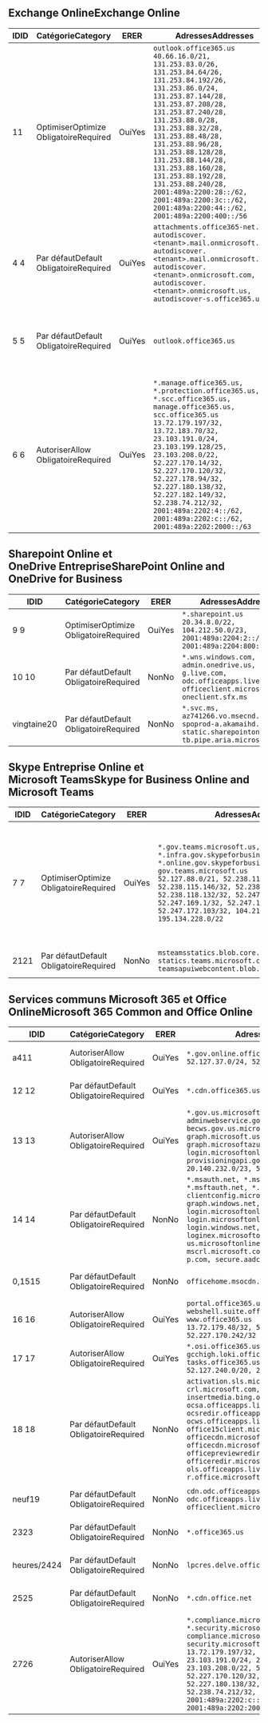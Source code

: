 <!--THIS FILE IS AUTOMATICALLY GENERATED. MANUAL CHANGES WILL BE OVERWRITTEN.-->
<!--Please contact the Office 365 Endpoints team with any questions.-->
<!--USGovGCCHigh endpoints version 2020052800-->
<!--File generated 2020-06-20 14:00:18.2675-->

## <a name="exchange-online"></a><span data-ttu-id="79a5c-101">Exchange Online</span><span class="sxs-lookup"><span data-stu-id="79a5c-101">Exchange Online</span></span>

<span data-ttu-id="79a5c-102">ID</span><span class="sxs-lookup"><span data-stu-id="79a5c-102">ID</span></span> | <span data-ttu-id="79a5c-103">Catégorie</span><span class="sxs-lookup"><span data-stu-id="79a5c-103">Category</span></span> | <span data-ttu-id="79a5c-104">ER</span><span class="sxs-lookup"><span data-stu-id="79a5c-104">ER</span></span> | <span data-ttu-id="79a5c-105">Adresses</span><span class="sxs-lookup"><span data-stu-id="79a5c-105">Addresses</span></span> | <span data-ttu-id="79a5c-106">Ports</span><span class="sxs-lookup"><span data-stu-id="79a5c-106">Ports</span></span>
-- | -------------------- | --- | ------------------------------------------------------------------------------------------------------------------------------------------------------------------------------------------------------------------------------------------------------------------------------------------------------------------------------------------------------------------------------------------------------------------------------------------------ | -------------------------------
<span data-ttu-id="79a5c-107">1</span><span class="sxs-lookup"><span data-stu-id="79a5c-107">1</span></span> | <span data-ttu-id="79a5c-108">Optimiser</span><span class="sxs-lookup"><span data-stu-id="79a5c-108">Optimize</span></span><BR><span data-ttu-id="79a5c-109">Obligatoire</span><span class="sxs-lookup"><span data-stu-id="79a5c-109">Required</span></span> | <span data-ttu-id="79a5c-110">Oui</span><span class="sxs-lookup"><span data-stu-id="79a5c-110">Yes</span></span> | `outlook.office365.us`<BR>`40.66.16.0/21, 131.253.83.0/26, 131.253.84.64/26, 131.253.84.192/26, 131.253.86.0/24, 131.253.87.144/28, 131.253.87.208/28, 131.253.87.240/28, 131.253.88.0/28, 131.253.88.32/28, 131.253.88.48/28, 131.253.88.96/28, 131.253.88.128/28, 131.253.88.144/28, 131.253.88.160/28, 131.253.88.192/28, 131.253.88.240/28, 2001:489a:2200:28::/62, 2001:489a:2200:3c::/62, 2001:489a:2200:44::/62, 2001:489a:2200:400::/56` | <span data-ttu-id="79a5c-111">**TCP :** 443, 80</span><span class="sxs-lookup"><span data-stu-id="79a5c-111">**TCP:** 443, 80</span></span>
<span data-ttu-id="79a5c-112">4 </span><span class="sxs-lookup"><span data-stu-id="79a5c-112">4</span></span> | <span data-ttu-id="79a5c-113">Par défaut</span><span class="sxs-lookup"><span data-stu-id="79a5c-113">Default</span></span><BR><span data-ttu-id="79a5c-114">Obligatoire</span><span class="sxs-lookup"><span data-stu-id="79a5c-114">Required</span></span> | <span data-ttu-id="79a5c-115">Oui</span><span class="sxs-lookup"><span data-stu-id="79a5c-115">Yes</span></span> | `attachments.office365-net.us, autodiscover.<tenant>.mail.onmicrosoft.com, autodiscover.<tenant>.mail.onmicrosoft.us, autodiscover.<tenant>.onmicrosoft.com, autodiscover.<tenant>.onmicrosoft.us, autodiscover-s.office365.us` | <span data-ttu-id="79a5c-116">**TCP :** 443, 80</span><span class="sxs-lookup"><span data-stu-id="79a5c-116">**TCP:** 443, 80</span></span>
<span data-ttu-id="79a5c-117">5 </span><span class="sxs-lookup"><span data-stu-id="79a5c-117">5</span></span> | <span data-ttu-id="79a5c-118">Par défaut</span><span class="sxs-lookup"><span data-stu-id="79a5c-118">Default</span></span><BR><span data-ttu-id="79a5c-119">Obligatoire</span><span class="sxs-lookup"><span data-stu-id="79a5c-119">Required</span></span> | <span data-ttu-id="79a5c-120">Oui</span><span class="sxs-lookup"><span data-stu-id="79a5c-120">Yes</span></span> | `outlook.office365.us` | <span data-ttu-id="79a5c-121">**TCP :** 143, 25, 587, 993, 995</span><span class="sxs-lookup"><span data-stu-id="79a5c-121">**TCP:** 143, 25, 587, 993, 995</span></span>
<span data-ttu-id="79a5c-122">6 </span><span class="sxs-lookup"><span data-stu-id="79a5c-122">6</span></span> | <span data-ttu-id="79a5c-123">Autoriser</span><span class="sxs-lookup"><span data-stu-id="79a5c-123">Allow</span></span><BR><span data-ttu-id="79a5c-124">Obligatoire</span><span class="sxs-lookup"><span data-stu-id="79a5c-124">Required</span></span> | <span data-ttu-id="79a5c-125">Oui</span><span class="sxs-lookup"><span data-stu-id="79a5c-125">Yes</span></span> | `*.manage.office365.us, *.protection.office365.us, *.scc.office365.us, manage.office365.us, scc.office365.us`<BR>`13.72.179.197/32, 13.72.183.70/32, 23.103.191.0/24, 23.103.199.128/25, 23.103.208.0/22, 52.227.170.14/32, 52.227.170.120/32, 52.227.178.94/32, 52.227.180.138/32, 52.227.182.149/32, 52.238.74.212/32, 2001:489a:2202:4::/62, 2001:489a:2202:c::/62, 2001:489a:2202:2000::/63` | <span data-ttu-id="79a5c-126">**TCP :** 25, 443</span><span class="sxs-lookup"><span data-stu-id="79a5c-126">**TCP:** 25, 443</span></span>

## <a name="sharepoint-online-and-onedrive-for-business"></a><span data-ttu-id="79a5c-127">Sharepoint Online et OneDrive Entreprise</span><span class="sxs-lookup"><span data-stu-id="79a5c-127">SharePoint Online and OneDrive for Business</span></span>

<span data-ttu-id="79a5c-128">ID</span><span class="sxs-lookup"><span data-stu-id="79a5c-128">ID</span></span> | <span data-ttu-id="79a5c-129">Catégorie</span><span class="sxs-lookup"><span data-stu-id="79a5c-129">Category</span></span> | <span data-ttu-id="79a5c-130">ER</span><span class="sxs-lookup"><span data-stu-id="79a5c-130">ER</span></span> | <span data-ttu-id="79a5c-131">Adresses</span><span class="sxs-lookup"><span data-stu-id="79a5c-131">Addresses</span></span> | <span data-ttu-id="79a5c-132">Ports</span><span class="sxs-lookup"><span data-stu-id="79a5c-132">Ports</span></span>
-- | -------------------- | --- | ------------------------------------------------------------------------------------------------------------------------- | ----------------
<span data-ttu-id="79a5c-133">9 </span><span class="sxs-lookup"><span data-stu-id="79a5c-133">9</span></span> | <span data-ttu-id="79a5c-134">Optimiser</span><span class="sxs-lookup"><span data-stu-id="79a5c-134">Optimize</span></span><BR><span data-ttu-id="79a5c-135">Obligatoire</span><span class="sxs-lookup"><span data-stu-id="79a5c-135">Required</span></span> | <span data-ttu-id="79a5c-136">Oui</span><span class="sxs-lookup"><span data-stu-id="79a5c-136">Yes</span></span> | `*.sharepoint.us`<BR>`20.34.8.0/22, 104.212.50.0/23, 2001:489a:2204:2::/63, 2001:489a:2204:800::/54` | <span data-ttu-id="79a5c-137">**TCP :** 443, 80</span><span class="sxs-lookup"><span data-stu-id="79a5c-137">**TCP:** 443, 80</span></span>
<span data-ttu-id="79a5c-138">10 </span><span class="sxs-lookup"><span data-stu-id="79a5c-138">10</span></span> | <span data-ttu-id="79a5c-139">Par défaut</span><span class="sxs-lookup"><span data-stu-id="79a5c-139">Default</span></span><BR><span data-ttu-id="79a5c-140">Obligatoire</span><span class="sxs-lookup"><span data-stu-id="79a5c-140">Required</span></span> | <span data-ttu-id="79a5c-141">Non</span><span class="sxs-lookup"><span data-stu-id="79a5c-141">No</span></span> | `*.wns.windows.com, admin.onedrive.us, g.live.com, odc.officeapps.live.com, officeclient.microsoft.com, oneclient.sfx.ms` | <span data-ttu-id="79a5c-142">**TCP :** 443, 80</span><span class="sxs-lookup"><span data-stu-id="79a5c-142">**TCP:** 443, 80</span></span>
<span data-ttu-id="79a5c-143">vingtaine</span><span class="sxs-lookup"><span data-stu-id="79a5c-143">20</span></span> | <span data-ttu-id="79a5c-144">Par défaut</span><span class="sxs-lookup"><span data-stu-id="79a5c-144">Default</span></span><BR><span data-ttu-id="79a5c-145">Obligatoire</span><span class="sxs-lookup"><span data-stu-id="79a5c-145">Required</span></span> | <span data-ttu-id="79a5c-146">Non</span><span class="sxs-lookup"><span data-stu-id="79a5c-146">No</span></span> | `*.svc.ms, az741266.vo.msecnd.net, spoprod-a.akamaihd.net, static.sharepointonline.com, tb.pipe.aria.microsoft.com` | <span data-ttu-id="79a5c-147">**TCP :** 443, 80</span><span class="sxs-lookup"><span data-stu-id="79a5c-147">**TCP:** 443, 80</span></span>

## <a name="skype-for-business-online-and-microsoft-teams"></a><span data-ttu-id="79a5c-148">Skype Entreprise Online et Microsoft Teams</span><span class="sxs-lookup"><span data-stu-id="79a5c-148">Skype for Business Online and Microsoft Teams</span></span>

<span data-ttu-id="79a5c-149">ID</span><span class="sxs-lookup"><span data-stu-id="79a5c-149">ID</span></span> | <span data-ttu-id="79a5c-150">Catégorie</span><span class="sxs-lookup"><span data-stu-id="79a5c-150">Category</span></span> | <span data-ttu-id="79a5c-151">ER</span><span class="sxs-lookup"><span data-stu-id="79a5c-151">ER</span></span> | <span data-ttu-id="79a5c-152">Adresses</span><span class="sxs-lookup"><span data-stu-id="79a5c-152">Addresses</span></span> | <span data-ttu-id="79a5c-153">Ports</span><span class="sxs-lookup"><span data-stu-id="79a5c-153">Ports</span></span>
-- | -------------------- | --- | --------------------------------------------------------------------------------------------------------------------------------------------------------------------------------------------------------------------------------------------------------------------------------------------------------------------------------- | ---------------------------------------------------
<span data-ttu-id="79a5c-154">7 </span><span class="sxs-lookup"><span data-stu-id="79a5c-154">7</span></span> | <span data-ttu-id="79a5c-155">Optimiser</span><span class="sxs-lookup"><span data-stu-id="79a5c-155">Optimize</span></span><BR><span data-ttu-id="79a5c-156">Obligatoire</span><span class="sxs-lookup"><span data-stu-id="79a5c-156">Required</span></span> | <span data-ttu-id="79a5c-157">Oui</span><span class="sxs-lookup"><span data-stu-id="79a5c-157">Yes</span></span> | `*.gov.teams.microsoft.us, *.infra.gov.skypeforbusiness.us, *.online.gov.skypeforbusiness.us, gov.teams.microsoft.us`<BR>`52.127.88.0/21, 52.238.114.160/32, 52.238.115.146/32, 52.238.117.171/32, 52.238.118.132/32, 52.247.167.192/32, 52.247.169.1/32, 52.247.172.50/32, 52.247.172.103/32, 104.212.44.0/22, 195.134.228.0/22` | <span data-ttu-id="79a5c-158">**TCP :** 443, 80</span><span class="sxs-lookup"><span data-stu-id="79a5c-158">**TCP:** 443, 80</span></span><BR><span data-ttu-id="79a5c-159">**UDP :** 3478, 3479, 3480, 3481</span><span class="sxs-lookup"><span data-stu-id="79a5c-159">**UDP:** 3478, 3479, 3480, 3481</span></span>
<span data-ttu-id="79a5c-160"> 21</span><span class="sxs-lookup"><span data-stu-id="79a5c-160">21</span></span> | <span data-ttu-id="79a5c-161">Par défaut</span><span class="sxs-lookup"><span data-stu-id="79a5c-161">Default</span></span><BR><span data-ttu-id="79a5c-162">Obligatoire</span><span class="sxs-lookup"><span data-stu-id="79a5c-162">Required</span></span> | <span data-ttu-id="79a5c-163">Non</span><span class="sxs-lookup"><span data-stu-id="79a5c-163">No</span></span> | `msteamsstatics.blob.core.usgovcloudapi.net, statics.teams.microsoft.com, teamsapuiwebcontent.blob.core.usgovcloudapi.net` | <span data-ttu-id="79a5c-164">**TCP :** 443</span><span class="sxs-lookup"><span data-stu-id="79a5c-164">**TCP:** 443</span></span>

## <a name="microsoft-365-common-and-office-online"></a><span data-ttu-id="79a5c-165">Services communs Microsoft 365 et Office Online</span><span class="sxs-lookup"><span data-stu-id="79a5c-165">Microsoft 365 Common and Office Online</span></span>

<span data-ttu-id="79a5c-166">ID</span><span class="sxs-lookup"><span data-stu-id="79a5c-166">ID</span></span> | <span data-ttu-id="79a5c-167">Catégorie</span><span class="sxs-lookup"><span data-stu-id="79a5c-167">Category</span></span> | <span data-ttu-id="79a5c-168">ER</span><span class="sxs-lookup"><span data-stu-id="79a5c-168">ER</span></span> | <span data-ttu-id="79a5c-169">Adresses</span><span class="sxs-lookup"><span data-stu-id="79a5c-169">Addresses</span></span> | <span data-ttu-id="79a5c-170">Ports</span><span class="sxs-lookup"><span data-stu-id="79a5c-170">Ports</span></span>
-- | ------------------- | --- | ---------------------------------------------------------------------------------------------------------------------------------------------------------------------------------------------------------------------------------------------------------------------------------------------------------------------------------------------------------------------------------------------- | ----------------
<span data-ttu-id="79a5c-171">a4</span><span class="sxs-lookup"><span data-stu-id="79a5c-171">11</span></span> | <span data-ttu-id="79a5c-172">Autoriser</span><span class="sxs-lookup"><span data-stu-id="79a5c-172">Allow</span></span><BR><span data-ttu-id="79a5c-173">Obligatoire</span><span class="sxs-lookup"><span data-stu-id="79a5c-173">Required</span></span> | <span data-ttu-id="79a5c-174">Oui</span><span class="sxs-lookup"><span data-stu-id="79a5c-174">Yes</span></span> | `*.gov.online.office365.us`<BR>`52.127.37.0/24, 52.127.82.0/23` | <span data-ttu-id="79a5c-175">**TCP :** 443</span><span class="sxs-lookup"><span data-stu-id="79a5c-175">**TCP:** 443</span></span>
<span data-ttu-id="79a5c-176">12 </span><span class="sxs-lookup"><span data-stu-id="79a5c-176">12</span></span> | <span data-ttu-id="79a5c-177">Par défaut</span><span class="sxs-lookup"><span data-stu-id="79a5c-177">Default</span></span><BR><span data-ttu-id="79a5c-178">Obligatoire</span><span class="sxs-lookup"><span data-stu-id="79a5c-178">Required</span></span> | <span data-ttu-id="79a5c-179">Oui</span><span class="sxs-lookup"><span data-stu-id="79a5c-179">Yes</span></span> | `*.cdn.office365.us` | <span data-ttu-id="79a5c-180">**TCP :** 443</span><span class="sxs-lookup"><span data-stu-id="79a5c-180">**TCP:** 443</span></span>
<span data-ttu-id="79a5c-181">13 </span><span class="sxs-lookup"><span data-stu-id="79a5c-181">13</span></span> | <span data-ttu-id="79a5c-182">Autoriser</span><span class="sxs-lookup"><span data-stu-id="79a5c-182">Allow</span></span><BR><span data-ttu-id="79a5c-183">Obligatoire</span><span class="sxs-lookup"><span data-stu-id="79a5c-183">Required</span></span> | <span data-ttu-id="79a5c-184">Oui</span><span class="sxs-lookup"><span data-stu-id="79a5c-184">Yes</span></span> | `*.gov.us.microsoftonline.com, adminwebservice.gov.us.microsoftonline.com, becws.gov.us.microsoftonline.com, graph.microsoft.us, graph.microsoftazure.us, login.microsoftonline.us, provisioningapi.gov.us.microsoftonline.com`<BR>`20.140.232.0/23, 52.126.194.0/23` | <span data-ttu-id="79a5c-185">**TCP :** 443</span><span class="sxs-lookup"><span data-stu-id="79a5c-185">**TCP:** 443</span></span>
<span data-ttu-id="79a5c-186">14 </span><span class="sxs-lookup"><span data-stu-id="79a5c-186">14</span></span> | <span data-ttu-id="79a5c-187">Par défaut</span><span class="sxs-lookup"><span data-stu-id="79a5c-187">Default</span></span><BR><span data-ttu-id="79a5c-188">Obligatoire</span><span class="sxs-lookup"><span data-stu-id="79a5c-188">Required</span></span> | <span data-ttu-id="79a5c-189">Non</span><span class="sxs-lookup"><span data-stu-id="79a5c-189">No</span></span> | `*.msauth.net, *.msauthimages.us, *.msftauth.net, *.msftauthimages.us, clientconfig.microsoftonline-p.net, graph.windows.net, login.microsoftonline.com, login.microsoftonline-p.com, login.windows.net, loginex.microsoftonline.com, login-us.microsoftonline.com, mscrl.microsoft.com, nexus.microsoftonline-p.com, secure.aadcdn.microsoftonline-p.com` | <span data-ttu-id="79a5c-190">**TCP :** 443</span><span class="sxs-lookup"><span data-stu-id="79a5c-190">**TCP:** 443</span></span>
<span data-ttu-id="79a5c-191">0,15</span><span class="sxs-lookup"><span data-stu-id="79a5c-191">15</span></span> | <span data-ttu-id="79a5c-192">Par défaut</span><span class="sxs-lookup"><span data-stu-id="79a5c-192">Default</span></span><BR><span data-ttu-id="79a5c-193">Obligatoire</span><span class="sxs-lookup"><span data-stu-id="79a5c-193">Required</span></span> | <span data-ttu-id="79a5c-194">Non</span><span class="sxs-lookup"><span data-stu-id="79a5c-194">No</span></span> | `officehome.msocdn.us, prod.msocdn.us` | <span data-ttu-id="79a5c-195">**TCP :** 443, 80</span><span class="sxs-lookup"><span data-stu-id="79a5c-195">**TCP:** 443, 80</span></span>
<span data-ttu-id="79a5c-196">16 </span><span class="sxs-lookup"><span data-stu-id="79a5c-196">16</span></span> | <span data-ttu-id="79a5c-197">Autoriser</span><span class="sxs-lookup"><span data-stu-id="79a5c-197">Allow</span></span><BR><span data-ttu-id="79a5c-198">Obligatoire</span><span class="sxs-lookup"><span data-stu-id="79a5c-198">Required</span></span> | <span data-ttu-id="79a5c-199">Oui</span><span class="sxs-lookup"><span data-stu-id="79a5c-199">Yes</span></span> | `portal.office365.us, webshell.suite.office365.us, www.office365.us`<BR>`13.72.179.48/32, 52.227.167.206/32, 52.227.170.242/32` | <span data-ttu-id="79a5c-200">**TCP :** 443, 80</span><span class="sxs-lookup"><span data-stu-id="79a5c-200">**TCP:** 443, 80</span></span>
<span data-ttu-id="79a5c-201">17 </span><span class="sxs-lookup"><span data-stu-id="79a5c-201">17</span></span> | <span data-ttu-id="79a5c-202">Autoriser</span><span class="sxs-lookup"><span data-stu-id="79a5c-202">Allow</span></span><BR><span data-ttu-id="79a5c-203">Obligatoire</span><span class="sxs-lookup"><span data-stu-id="79a5c-203">Required</span></span> | <span data-ttu-id="79a5c-204">Oui</span><span class="sxs-lookup"><span data-stu-id="79a5c-204">Yes</span></span> | `*.osi.office365.us, gcchigh.loki.office365.us, tasks.office365.us`<BR>`52.127.240.0/20, 2001:489a:2206::/48` | <span data-ttu-id="79a5c-205">**TCP :** 443</span><span class="sxs-lookup"><span data-stu-id="79a5c-205">**TCP:** 443</span></span>
<span data-ttu-id="79a5c-206">18 </span><span class="sxs-lookup"><span data-stu-id="79a5c-206">18</span></span> | <span data-ttu-id="79a5c-207">Par défaut</span><span class="sxs-lookup"><span data-stu-id="79a5c-207">Default</span></span><BR><span data-ttu-id="79a5c-208">Obligatoire</span><span class="sxs-lookup"><span data-stu-id="79a5c-208">Required</span></span> | <span data-ttu-id="79a5c-209">Non</span><span class="sxs-lookup"><span data-stu-id="79a5c-209">No</span></span> | `activation.sls.microsoft.com, crl.microsoft.com, go.microsoft.com, insertmedia.bing.office.net, ocsa.officeapps.live.com, ocsredir.officeapps.live.com, ocws.officeapps.live.com, office15client.microsoft.com, officecdn.microsoft.com, officecdn.microsoft.com.edgesuite.net, officepreviewredir.microsoft.com, officeredir.microsoft.com, ols.officeapps.live.com, r.office.microsoft.com` | <span data-ttu-id="79a5c-210">**TCP :** 443, 80</span><span class="sxs-lookup"><span data-stu-id="79a5c-210">**TCP:** 443, 80</span></span>
<span data-ttu-id="79a5c-211">neuf</span><span class="sxs-lookup"><span data-stu-id="79a5c-211">19</span></span> | <span data-ttu-id="79a5c-212">Par défaut</span><span class="sxs-lookup"><span data-stu-id="79a5c-212">Default</span></span><BR><span data-ttu-id="79a5c-213">Obligatoire</span><span class="sxs-lookup"><span data-stu-id="79a5c-213">Required</span></span> | <span data-ttu-id="79a5c-214">Non</span><span class="sxs-lookup"><span data-stu-id="79a5c-214">No</span></span> | `cdn.odc.officeapps.live.com, odc.officeapps.live.com, officeclient.microsoft.com` | <span data-ttu-id="79a5c-215">**TCP :** 443, 80</span><span class="sxs-lookup"><span data-stu-id="79a5c-215">**TCP:** 443, 80</span></span>
<span data-ttu-id="79a5c-216">23</span><span class="sxs-lookup"><span data-stu-id="79a5c-216">23</span></span> | <span data-ttu-id="79a5c-217">Par défaut</span><span class="sxs-lookup"><span data-stu-id="79a5c-217">Default</span></span><BR><span data-ttu-id="79a5c-218">Obligatoire</span><span class="sxs-lookup"><span data-stu-id="79a5c-218">Required</span></span> | <span data-ttu-id="79a5c-219">Non</span><span class="sxs-lookup"><span data-stu-id="79a5c-219">No</span></span> | `*.office365.us` | <span data-ttu-id="79a5c-220">**TCP :** 443, 80</span><span class="sxs-lookup"><span data-stu-id="79a5c-220">**TCP:** 443, 80</span></span>
<span data-ttu-id="79a5c-221">heures/24</span><span class="sxs-lookup"><span data-stu-id="79a5c-221">24</span></span> | <span data-ttu-id="79a5c-222">Par défaut</span><span class="sxs-lookup"><span data-stu-id="79a5c-222">Default</span></span><BR><span data-ttu-id="79a5c-223">Obligatoire</span><span class="sxs-lookup"><span data-stu-id="79a5c-223">Required</span></span> | <span data-ttu-id="79a5c-224">Non</span><span class="sxs-lookup"><span data-stu-id="79a5c-224">No</span></span> | `lpcres.delve.office.com` | <span data-ttu-id="79a5c-225">**TCP :** 443</span><span class="sxs-lookup"><span data-stu-id="79a5c-225">**TCP:** 443</span></span>
<span data-ttu-id="79a5c-226">25</span><span class="sxs-lookup"><span data-stu-id="79a5c-226">25</span></span> | <span data-ttu-id="79a5c-227">Par défaut</span><span class="sxs-lookup"><span data-stu-id="79a5c-227">Default</span></span><BR><span data-ttu-id="79a5c-228">Obligatoire</span><span class="sxs-lookup"><span data-stu-id="79a5c-228">Required</span></span> | <span data-ttu-id="79a5c-229">Non</span><span class="sxs-lookup"><span data-stu-id="79a5c-229">No</span></span> | `*.cdn.office.net` | <span data-ttu-id="79a5c-230">**TCP :** 443</span><span class="sxs-lookup"><span data-stu-id="79a5c-230">**TCP:** 443</span></span>
<span data-ttu-id="79a5c-231">27</span><span class="sxs-lookup"><span data-stu-id="79a5c-231">26</span></span> | <span data-ttu-id="79a5c-232">Autoriser</span><span class="sxs-lookup"><span data-stu-id="79a5c-232">Allow</span></span><BR><span data-ttu-id="79a5c-233">Obligatoire</span><span class="sxs-lookup"><span data-stu-id="79a5c-233">Required</span></span> | <span data-ttu-id="79a5c-234">Oui</span><span class="sxs-lookup"><span data-stu-id="79a5c-234">Yes</span></span> | `*.compliance.microsoft.us, *.security.microsoft.us, compliance.microsoft.us, security.microsoft.us`<BR>`13.72.179.197/32, 13.72.183.70/32, 23.103.191.0/24, 23.103.199.128/25, 23.103.208.0/22, 52.227.170.14/32, 52.227.170.120/32, 52.227.178.94/32, 52.227.180.138/32, 52.227.182.149/32, 52.238.74.212/32, 2001:489a:2202:4::/62, 2001:489a:2202:c::/62, 2001:489a:2202:2000::/63` | <span data-ttu-id="79a5c-235">**TCP :** 443, 80</span><span class="sxs-lookup"><span data-stu-id="79a5c-235">**TCP:** 443, 80</span></span>
